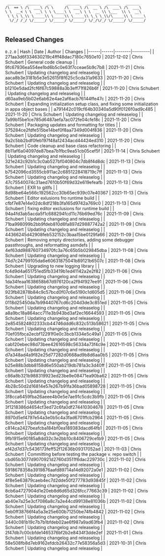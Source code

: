 ```
 ______   ______   __       ______   ______   ______   ______    
/\  == \ /\  ___\ /\ \     /\  ___\ /\  __ \ /\  ___\ /\  ___\   
\ \  __< \ \  __\ \ \ \____\ \  __\ \ \  __ \\ \___  \\ \  __\   
 \ \_\ \_\\ \_____\\ \_____\\ \_____\\ \_\ \_\\/\_____\\ \_____\ 
  \/_/ /_/ \/_____/ \/_____/ \/_____/ \/_/\/_/ \/_____/ \/_____/ 
                                                                 
```


## Released Changes

`0.2.0`
| Hash | Date | Author | Changes |
|------|------|--------|---------|
| 271aa3d6f334630219c4fff48dac7180c7650e10 | 2021-12-02 | Chris Schubert | General code cleanup |
| 9fc67936ea554ee1bd6b5c0e63f7cceae5b9c7b8 | 2021-11-21 | Chris Schubert | Updating changelog and releaselog |
| aaca8b3e3181b5e3e52615f8f625c5cda31a9633 | 2021-11-20 | Chris Schubert | Updating changelog and releaselog |
| b1210e5dad2fcf6f67c59888a3b3eff71f826b6f | 2021-11-20 | Chris Schubert | Updating changelog and releaselog |
| d60aa9eb5b02e6ab62e4ae2af6acb76144ffe47c | 2021-11-20 | Chris Schubert | Expanding initialization setup class, and fixing some initialization in appa object bases |
| a791442c019cf64b30340a5d90f0126f0ad9c485 | 2021-11-20 | Chris Schubert | Updating changelog and releaselog |
| 7a99b15be1ce785d6487aefa7ac072fe04cfe18c | 2021-11-20 | Chris Schubert | Packaging updates and formatting for titles |
| 375284ce2fdfe515be14bef0f8aa7349d004f836 | 2021-11-20 | Chris Schubert | Updating changelog and releaselog |
| 9a2c5bb2bdf0feb197f48a12434acd44424ed310 | 2021-11-20 | Chris Schubert | Code cleanup and base class refactoring |
| 8b11af6a04097de87bea7b1fbc9ea51cb05cef5f | 2021-11-14 | Chris Schubert | Updating changelog and releaselog |
| 321e242c92b1c3c0ab527bf040804c7db8f4d8dc | 2021-11-13 | Chris Schubert | Updating changelog and releaselog |
| b7542096cd3555cb911ac2c6851228418719c7ff | 2021-11-13 | Chris Schubert | Updating changelog and releaselog |
| 47c75540074c31aed7610b50f69d32e619efeafb | 2021-11-13 | Chris Schubert | EXR to gitlfs |
| 8d98be64e566c192562cc30b65ec939c07e40367 | 2021-11-13 | Chris Schubert | Editor exlusions fro runtime build |
| cfbf7e87e14e02dc8df218b3fa165d9742a769c0 | 2021-11-13 | Chris Schubert | fixing editor exclusions for runtime build |
| 94a4fd3ab5acda5f1c688294fcd11c76b69ed76c | 2021-11-09 | Chris Schubert | Updating changelog and releaselog |
| 71ba998099b2bb9fdeb810d6fa897d29887742a2 | 2021-11-09 | Chris Schubert | Updating changelog and releaselog |
| 44366245d42908feb532152c3baa15be0129fa66 | 2021-11-09 | Chris Schubert | Removing empty directories, adding some debugger passthroughs, and reformatting asmdefs |
| 4ef63dd988760734970fc3a76c65b5b029845dba | 2021-11-08 | Chris Schubert | Updating changelog and releaselog |
| 74d7c24799105da6e60631875041b89121b6507c | 2021-11-08 | Chris Schubert | Upgrading to new logging library |
| fc4d9d4a651751ed5fb33419b1ed41142a2e2f82 | 2021-11-06 | Chris Schubert | Updating changelog and releaselog |
| 1da34feaa1638658b67d976120ca2f94f927ee91 | 2021-11-06 | Chris Schubert | Updating changelog and releaselog |
| 923fb82878b84c9c57bcd0f07c6e5190c1d605d5 | 2021-11-06 | Chris Schubert | Updating changelog and releaselog |
| 0118d25450da7b99440767cd6c204d3de3c851ed | 2021-11-05 | Chris Schubert | Updating changelog and releaselog |
| a8a9bc18a864acc711e3b943bd3af2ec16644593 | 2021-11-05 | Chris Schubert | Updating changelog and releaselog |
| 2e8545824802333cb44746ddd6c832c513b58621 | 2021-11-05 | Chris Schubert | Updating changelog and releaselog |
| 70ef05fbca2ecbf12291f0e0c3bcb1334e5c49a1 | 2021-11-05 | Chris Schubert | Updating changelog and releaselog |
| cab120ebec98d73bee42616598c56334a73f4c9e | 2021-11-05 | Chris Schubert | Updating changelog and releaselog |
| d7a348ad4a9f82e25d77282d0668ad9b8d6aa0b5 | 2021-11-05 | Chris Schubert | Updating changelog and releaselog |
| b25e88b3dbb8158d6e550ab219db781a3c3d40ff | 2021-11-05 | Chris Schubert | Updating changelog and releaselog |
| c86a8b321b988319923ed23be9e08471ea90ba62 | 2021-11-05 | Chris Schubert | Updating changelog and releaselog |
| 4b28c50d2d16814e57e267b91fa36bad05898728 | 2021-11-05 | Chris Schubert | Updating changelog and releaselog |
| 3f8cca6459fba26aeee4b0e5e7ae91c5cdc3b9fb | 2021-11-05 | Chris Schubert | Updating changelog and releaselog |
| 3f1218386d4654cf3ed72c6fa0df274410304678 | 2021-11-05 | Chris Schubert | Updating changelog and releaselog |
| 8970d5ef4797e54a3e0b5c4a3fad6701ffcb2964 | 2021-11-05 | Chris Schubert | Updating changelog and releaselog |
| c814ca2427beafcba184bf0ea189383dacd64fb1 | 2021-11-05 | Chris Schubert | Updating changelog and releaselog |
| 9fb1915e90185a8dd32c3e2bb10c8406729ce1b9 | 2021-11-05 | Chris Schubert | Updating changelog and releaselog |
| ef42d7d37c5436173feff52f12636b09317052ad | 2021-11-03 | Chris Schubert | Committing before testing the package v. repo switch |
| cbd65b3077d9070921d2760d3511f6dac229730c | 2021-11-02 | Chris Schubert | Updating changelog and releaselog |
| 5918678358a3919876aafd89714a14d92072a0e1 | 2021-11-02 | Chris Schubert | Updating changelog and releaselog |
| 4f8e5e63879caeb4ec7d2dde50f277783d93845f | 2021-11-02 | Chris Schubert | Updating changelog and releaselog |
| 8cb6a4727904d1e20eb8d6d65d326fcc77663c39 | 2021-11-02 | Chris Schubert | Updating changelog and releaselog |
| ab40e7a25e3cf7086a8c7a2e44cd99138e81036b | 2021-11-02 | Chris Schubert | Updating changelog and releaselog |
| 5eb0ff38766f4a5a3e25e600b71250be74fb4842 | 2021-11-02 | Chris Schubert | Updating changelog and releaselog |
| 3440c081b19c7b7b1bfdeb02ae6f987a9ad63fb4 | 2021-11-02 | Chris Schubert | Updating changelog and releaselog |
| 2f47db7c00cbfde1465376bf2b2e8434f3dde2ef | 2021-11-01 | Chris Schubert | Updating changelog and releaselog |
| 58e508fb8d7eb9162efdcb26432c77e58356a5d3 | 2021-10-31 | Chris Schubert | Updating changelog and releaselog |
